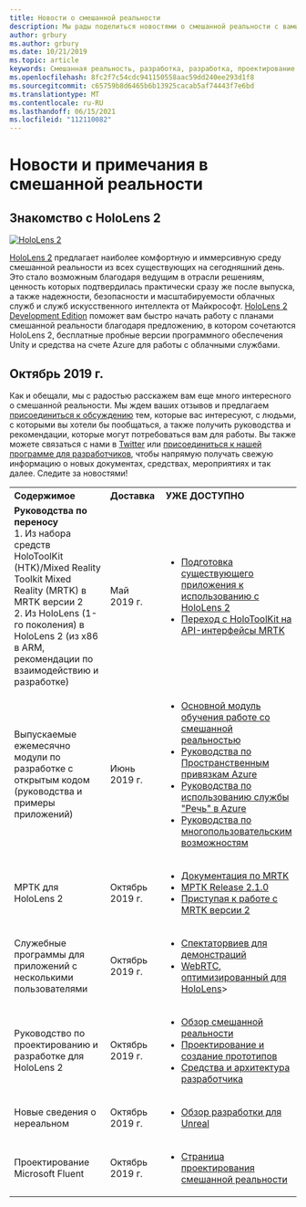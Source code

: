 ```yaml
---
title: Новости о смешанной реальности
description: Мы рады поделиться новостями о смешанной реальности с вами! Мы ждем ваших отзывов и хотели бы пригласить вас присоединиться к беседе.
author: grbury
ms.author: grbury
ms.date: 10/21/2019
ms.topic: article
keywords: Смешанная реальность, разработка, разработка, проектирование, HoloLens, службы Azure, Новости, HoloLens 2
ms.openlocfilehash: 8fc2f7c54cdc941150558aac59dd240ee293d1f8
ms.sourcegitcommit: c65759b8d6465b6b13925cacab5af74443f7e6bd
ms.translationtype: MT
ms.contentlocale: ru-RU
ms.lasthandoff: 06/15/2021
ms.locfileid: "112110082"
---
```

# <a name="mixed-reality-news-and-notes"></a>Новости и примечания в смешанной реальности

## <a name="introducing-hololens-2"></a>Знакомство с HoloLens 2

[![HoloLens 2](images/hololens2.jpg)](https://www.microsoft.com/hololens/hardware)

[HoloLens 2](https://www.microsoft.com/hololens/hardware) предлагает наиболее комфортную и иммерсивную среду смешанной реальности из всех существующих на сегодняшний день. Это стало возможным благодаря ведущим в отрасли решениям, ценность которых подтвердилась практически сразу же после выпуска, а также надежности, безопасности и масштабируемости облачных служб и служб искусственного интеллекта от Майкрософт. [HoloLens 2 Development Edition](https://www.microsoft.com//hololens/developers) поможет вам быстро начать работу с планами смешанной реальности благодаря предложению, в котором сочетаются HoloLens 2, бесплатные пробные версии программного обеспечения Unity и средства на счете Azure для работы с облачными службами.

## <a name="october-2019"></a>Октябрь 2019 г.

Как и обещали, мы с радостью расскажем вам еще много интересного о смешанной реальности. Мы ждем ваших отзывов и предлагаем [присоединиться к обсуждению](https://holodevelopersslack.azurewebsites.net/) тем, которые вас интересуют, с людьми, с которыми вы хотели бы пообщаться, а также получить руководства и рекомендации, которые могут потребоваться вам для работы. Вы также можете связаться с нами в [Twitter](https://twitter.com/MxdRealityDev) или [присоединиться к нашей программе для разработчиков](https://aka.ms/iwantmr), чтобы напрямую получать свежую информацию о новых документах, средствах, мероприятиях и так далее. Следите за новостями!

<table>
<tr>
<th style="width: 400px; text-align:left;">Содержимое</th><th style="width: 125px; text-align:left;">Доставка</th><th style="width: 125px; text-align:left;">УЖЕ ДОСТУПНО</th>
</tr> 
<tr>
<td><b>Руководства по переносу</b> <br>1. Из набора средств HoloToolKit (HTK)/Mixed Reality Toolkit Mixed Reality (MRTK) в MRTK версии 2
<br>2. Из HoloLens (1-го поколения) в HoloLens 2 (из x86 в ARM, рекомендации по взаимодействию и разработке)
</td></td><td>Май 2019 г.</td><td> <ul><li><a href=https://docs.microsoft.com/windows/mixed-reality/mrtk-porting-guide>Подготовка существующего приложения к использованию с HoloLens 2</a><li><a href=/windows/mixed-reality/mrtk-unity/updates-deployment/htk-to-mrtk-porting-guide>Переход с HoloToolKit на API-интерфейсы MRTK </a></td>
</tr>
<tr>
<td>Выпускаемые ежемесячно модули по разработке с открытым кодом (руководства и примеры приложений)</td><td>Июнь 2019 г.</td><td> <ul><li><a href=https://docs.microsoft.com/windows/mixed-reality/mrlearning-base-ch1>Основной модуль обучения работе со смешанной реальностью</a><li><a href=https://docs.microsoft.com/windows/mixed-reality/mrlearning-asa-ch1>Руководства по Пространственным привязкам Azure</a><li><a href=https://docs.microsoft.com/windows/mixed-reality/mrlearning-speechsdk-ch1>Руководства по использованию службы "Речь" в Azure</a><li><a href=https://docs.microsoft.com/windows/mixed-reality/mrlearning-sharing(photon)-ch1>Руководства по многопользовательским возможностям</a></td>
</tr>
<tr>
<td>МРТК для HoloLens 2</td><td>Октябрь 2019 г.</td><td> <ul><li><a href=/windows/mixed-reality/mrtk-unity>Документация по MRTK</a><li><a href=https://github.com/Microsoft/MixedRealityToolkit-Unity/releases>МРТК Release 2.1.0</a><li><a href=https://docs.microsoft.com/windows/mixed-reality/mrtk-getting-started>Приступая к работе с MRTK версии 2</a></td>
</tr>
<tr>
<td>Служебные программы для приложений с несколькими пользователями</td><td>Октябрь 2019 г.</td><td> <ul><li><a href=https://docs.microsoft.com/windows/mixed-reality/spectator-view>Спектаторвиев для демонстраций</a><li><a href=https://github.com/microsoft/MixedReality-WebRTC>WebRTC, оптимизированный для HoloLens</a>></td>
</tr>
<tr>
<td>Руководство по проектированию и разработке для HoloLens 2</td><td>Октябрь 2019 г.</td><td> <ul><li><a href=https://docs.microsoft.com/windows/mixed-reality/>Обзор смешанной реальности</a><li><a href=https://docs.microsoft.com/windows/mixed-reality/design>Проектирование и создание прототипов</a><li><a href=https://docs.microsoft.com/windows/mixed-reality/development>Средства и архитектура разработчика</a></td>
</tr>
<tr>
  <td>Новые сведения о нереальном</td><td>Октябрь 2019 г.</td><td> <ul><li><a href=https://docs.microsoft.com/windows/mixed-reality/unreal-development-overview>Обзор разработки для Unreal</a></td>
</tr>
<tr>
  <td>Проектирование Microsoft Fluent</td><td>Октябрь 2019 г.</td><td> <ul><li><a href=https://www.microsoft.com/design/fluent/>Страница проектирования смешанной реальности</a></td>
</tr>
</table>
